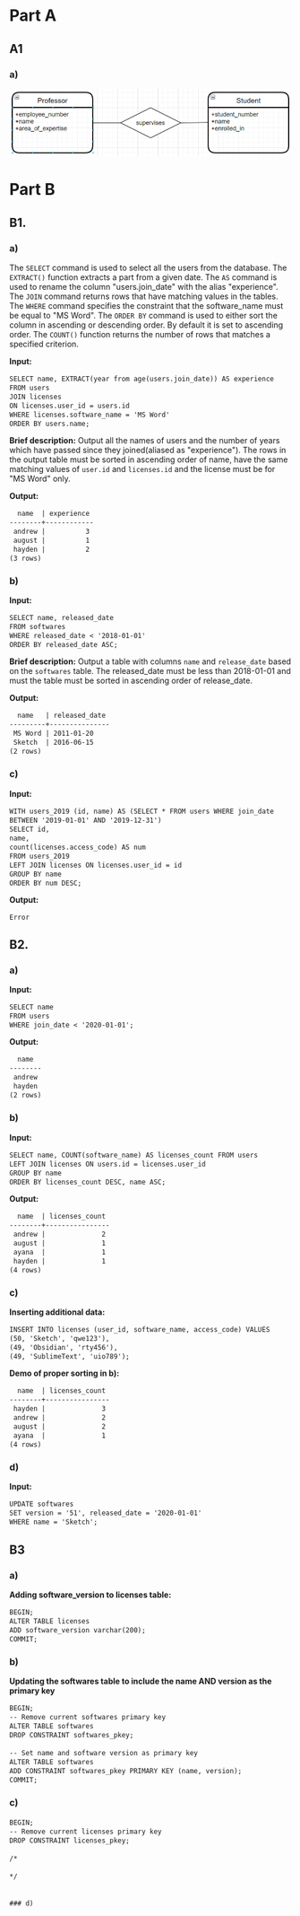 # Part A
## A1
### a)
![A1.a)](A1a.PNG)


# Part B
## B1.
### a) 
The `SELECT` command is used to select all the users from the database. 
The `EXTRACT()` function extracts a part from a given date.
The `AS` command is used to rename the column "users.join_date" with the alias "experience".
The `JOIN` command returns rows that have matching values in the tables.
The `WHERE` command specifies the constraint that the software_name must be equal to "MS Word".
The `ORDER BY` command is used to either sort the column in ascending or descending order. By default it is set to ascending order. 
The `COUNT()` function returns the number of rows that matches a specified criterion.

**Input:**
```
SELECT name, EXTRACT(year from age(users.join_date)) AS experience
FROM users
JOIN licenses
ON licenses.user_id = users.id
WHERE licenses.software_name = 'MS Word'
ORDER BY users.name;
```

**Brief description:** Output all the names of users and the number of years which have passed since they joined(aliased as "experience"). The rows in the output table must be sorted in ascending order of name, have the same matching values of `user.id` and `licenses.id` and the license must be for "MS Word" only.

**Output:**
```
  name  | experience
--------+------------
 andrew |          3
 august |          1
 hayden |          2
(3 rows)
```

### b)

**Input:**
```
SELECT name, released_date
FROM softwares
WHERE released_date < '2018-01-01'
ORDER BY released_date ASC;
```

**Brief description:** Output a table with columns `name` and `release_date` based on the `softwares` table. The released_date must be less than 2018-01-01 and must the table must be sorted in ascending order of release_date.

**Output:**
```
  name   | released_date
---------+---------------
 MS Word | 2011-01-20
 Sketch  | 2016-06-15
(2 rows)
```

### c)

**Input:**
```
WITH users_2019 (id, name) AS (SELECT * FROM users WHERE join_date BETWEEN '2019-01-01' AND '2019-12-31')
SELECT id,
name,
count(licenses.access_code) AS num
FROM users_2019
LEFT JOIN licenses ON licenses.user_id = id
GROUP BY name
ORDER BY num DESC;
```


**Output:**
```
Error
```

## B2.
### a)
**Input:**
```
SELECT name
FROM users
WHERE join_date < '2020-01-01';
```
**Output:**
```
  name
--------
 andrew
 hayden
(2 rows)
```

### b)
**Input:**
```
SELECT name, COUNT(software_name) AS licenses_count FROM users
LEFT JOIN licenses ON users.id = licenses.user_id
GROUP BY name
ORDER BY licenses_count DESC, name ASC;
```

**Output:**
```
  name  | licenses_count
--------+----------------
 andrew |              2
 august |              1
 ayana  |              1
 hayden |              1
(4 rows)
```

### c)

**Inserting additional data:**

```
INSERT INTO licenses (user_id, software_name, access_code) VALUES
(50, 'Sketch', 'qwe123'),
(49, 'Obsidian', 'rty456'),
(49, 'SublimeText', 'uio789');
```

**Demo of proper sorting in b):**
```
  name  | licenses_count
--------+----------------
 hayden |              3
 andrew |              2
 august |              2
 ayana  |              1
(4 rows)
```

### d)

**Input:**
```
UPDATE softwares
SET version = '51', released_date = '2020-01-01'
WHERE name = 'Sketch';
```

## B3
### a)

**Adding software_version to licenses table:**
```
BEGIN;
ALTER TABLE licenses
ADD software_version varchar(200);
COMMIT;
```

### b)

**Updating the softwares table to include the name AND version as the primary key**

```
BEGIN;
-- Remove current softwares primary key 
ALTER TABLE softwares
DROP CONSTRAINT softwares_pkey;

-- Set name and software version as primary key
ALTER TABLE softwares
ADD CONSTRAINT softwares_pkey PRIMARY KEY (name, version);
COMMIT;
```

### c)
```
BEGIN;
-- Remove current licenses primary key
DROP CONSTRAINT licenses_pkey;

/*

*/


### d)
